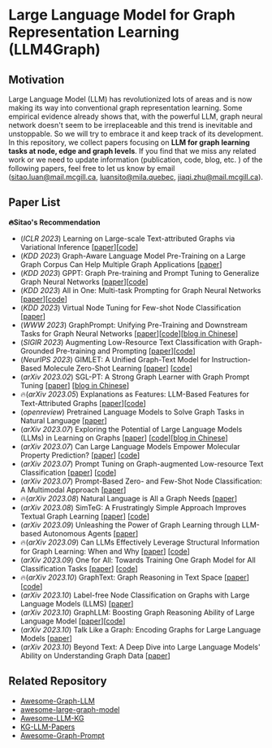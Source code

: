 # Large Language Model for Graph Representation Learning (LLM4Graph)

## Motivation
Large Language Model (LLM) has revolutionized lots of areas and is now making its way into conventional graph representation learning. Some empirical evidence already shows that, with the powerful LLM, graph neural network doesn't seem to be irreplaceable and this trend is inevitable and unstoppable. So we will try to embrace it and keep track of its development. In this repository, we collect papers focusing on **LLM for graph learning tasks at node, edge and graph levels**. If you find that we miss any related work or we need to update information (publication, code, blog, etc. ) of the following papers, feel free to let us know by email (sitao.luan@mail.mcgill.ca, luansito@mila.quebec, jiaqi.zhu@mail.mcgill.ca).

## Paper List
**🔥Sitao's Recommendation**
- (*ICLR 2023*) Learning on Large-scale Text-attributed Graphs via Variational Inference [[paper](https://arxiv.org/abs/2210.14709)][[code](https://github.com/andyjzhao/glem)]
- (*KDD 2023*) Graph-Aware Language Model Pre-Training on a Large Graph Corpus Can Help Multiple Graph Applications [[paper](https://arxiv.org/abs/2306.02592)]
- (*KDD 2023*) GPPT: Graph Pre-training and Prompt Tuning to Generalize Graph Neural Networks [[paper](https://dl.acm.org/doi/abs/10.1145/3534678.3539249?casa_token=aP31ZFjvE9UAAAAA%3AD5NJiws3M0RFdDfv2MTevEN6SeHbXolI_RJx_2S6erqKQ-qn1TM8_F9aQPTu6nFjlHndoMyxqDI)][[code](https://github.com/MingChen-Sun/GPPT)]
- (*KDD 2023*) All in One: Multi-task Prompting for Graph Neural Networks [[paper](https://arxiv.org/abs/2307.01504)][[code](https://github.com/sheldonresearch/ProG)]
- (*KDD 2023*) Virtual Node Tuning for Few-shot Node Classification [[paper](https://arxiv.org/abs/2306.06063)]
- (*WWW 2023*) GraphPrompt: Unifying Pre-Training and Downstream Tasks for Graph Neural Networks [[paper](https://dl.acm.org/doi/10.1145/3543507.3583386)][[code](https://github.com/Starlien95/GraphPrompt)][[blog in Chinese](https://zhuanlan.zhihu.com/p/618189777)]
- (*SIGIR 2023*) Augmenting Low-Resource Text Classification with Graph-Grounded Pre-training and Prompting [[paper](https://arxiv.org/abs/2305.03324)][[code](https://github.com/WenZhihao666/G2P2)]
- (*NeurIPS 2023*) GIMLET: A Unified Graph-Text Model for Instruction-Based Molecule Zero-Shot Learning [[paper](https://arxiv.org/abs/2306.13089)] [[code](https://github.com/zhao-ht/GIMLET)]
- (*arXiv 2023.02*) SGL-PT: A Strong Graph Learner with Graph Prompt Tuning [[paper](https://arxiv.org/abs/2302.12449)] [[blog in Chinese](https://zhuanlan.zhihu.com/p/618781703)]
- 🔥(*arXiv 2023.05*) Explanations as Features: LLM-Based Features for Text-Attributed Graphs [[paper](https://arxiv.org/abs/2305.19523)][[code](https://github.com/XiaoxinHe/TAPE)]
- (*openreview*) Pretrained Language Models to Solve Graph Tasks in Natural Language [[paper](https://openreview.net/forum?id=LfCzmmnH4L)]
- (*arXiv 2023.07*) Exploring the Potential of Large Language Models (LLMs) in Learning on Graphs [[paper](https://arxiv.org/abs/2307.03393)] [[code](https://github.com/CurryTang/Graph-LLM)][[blog in Chinese](https://zhuanlan.zhihu.com/p/648366848)]
- (*arXiv 2023.07*) Can Large Language Models Empower Molecular Property Prediction? [[paper](https://arxiv.org/abs/2307.07443)] [[code](https://github.com/ChnQ/LLM4Mol)]
- (*arXiv 2023.07*) Prompt Tuning on Graph-augmented Low-resource Text Classification [[paper](https://arxiv.org/abs/2307.10230)] [[code](https://github.com/wenzhihao666/g2p2-conditional)]
- (*arXiv 2023.07*) Prompt-Based Zero- and Few-Shot Node Classification: A Multimodal Approach [[paper](https://arxiv.org/abs/2307.11572)]
- 🔥(*arXiv 2023.08*) Natural Language is All a Graph Needs [[paper](https://arxiv.org/abs/2308.07134)]
- (*arXiv 2023.08*) SimTeG: A Frustratingly Simple Approach Improves Textual Graph Learning [[paper](https://arxiv.org/abs/2308.02565)] [[code](https://github.com/vermouthdky/simteg)]
- (*arXiv 2023.09*) Unleashing the Power of Graph Learning through LLM-based Autonomous Agents [[paper](https://arxiv.org/abs/2309.04565)]
- 🔥(*arXiv 2023.09*) Can LLMs Effectively Leverage Structural Information for Graph Learning: When and Why [[paper](https://arxiv.org/pdf/2309.16595)] [[code](https://github.com/TRAIS-Lab/LLM-Structured-Data)]
- (*arXiv 2023.09*) One for All: Towards Training One Graph Model for All Classification Tasks [[paper](https://arxiv.org/abs/2310.00149)] [[code](https://github.com/lechengkong/oneforall)]
- 🔥(*arXiv 2023.10*) GraphText: Graph Reasoning in Text Space [[paper](https://arxiv.org/abs/2310.01089)] [[code](https://github.com/AndyJZhao/GraphText)]
- (*arXiv 2023.10*) Label-free Node Classification on Graphs with Large Language Models (LLMS) [[paper](https://arxiv.org/abs/2310.04668)]
- (*arXiv 2023.10*) GraphLLM: Boosting Graph Reasoning Ability of Large Language Model [[paper](https://arxiv.org/abs/2310.05845)][[code](https://github.com/mistyreed63849/Graph-LLM)]
- (*arXiv 2023.10*) Talk Like a Graph: Encoding Graphs for Large Language Models [[paper](https://arxiv.org/abs/2310.04560)]
- (*arXiv 2023.10*) Beyond Text: A Deep Dive into Large Language Models' Ability on Understanding Graph Data [[paper](https://arxiv.org/abs/2310.04944)]



## Related Repository

- [Awesome-Graph-LLM](https://github.com/XiaoxinHe/Awesome-Graph-LLM)
- [awesome-large-graph-model](https://github.com/THUMNLab/awesome-large-graph-model)
- [Awesome-LLM-KG](https://github.com/RManLuo/Awesome-LLM-KG)
- [KG-LLM-Papers](https://github.com/zjukg/KG-LLM-Papers)
- [Awesome-Graph-Prompt](https://github.com/WxxShirley/Awesome-Graph-Prompt)
